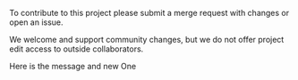 To contribute to this project please submit a merge request with changes or open an issue.

We welcome and support community changes, but we do not offer project edit access to outside collaborators. 

Here is the message and new One